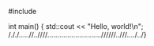 #include <iostream>

int main() {
    std::cout << "Hello, world!\n";
/././.....//..////...........................//////..///..../../}
